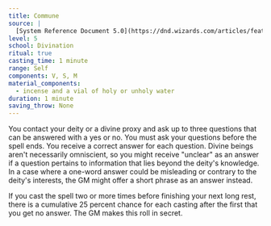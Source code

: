 ```yaml
---
title: Commune
source: |
  [System Reference Document 5.0](https://dnd.wizards.com/articles/features/systems-reference-document-srd)
level: 5
school: Divination
ritual: true
casting_time: 1 minute
range: Self
components: V, S, M
material_components:
  - incense and a vial of holy or unholy water
duration: 1 minute
saving_throw: None
---
```


You contact your deity or a divine proxy and ask up to three questions that can be answered with a yes or no. You must ask your questions before the spell ends. You receive a correct answer for each question.  Divine beings aren't necessarily omniscient, so you might receive "unclear" as an answer if a question pertains to information that lies beyond the deity's knowledge. In a case where a one-word answer could be misleading or contrary to the deity's interests, the GM might offer a short phrase as an answer instead.

If you cast the spell two or more times before finishing your next long rest, there is a cumulative 25 percent chance for each casting after the first that you get no answer. The GM makes this roll in secret.
